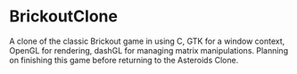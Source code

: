 # BrickoutClone
A clone of the classic Brickout game in using C, GTK for a window context, OpenGL for rendering, dashGL for managing matrix manipulations. Planning on finishing this game before returning to the Asteroids Clone.

